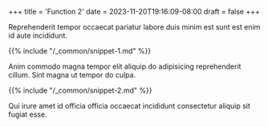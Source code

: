 +++
title = 'Function 2'
date = 2023-11-20T19:16:09-08:00
draft = false
+++

Reprehenderit tempor occaecat pariatur labore duis minim est sunt est enim id aute incididunt.

{{% include "/_common/snippet-1.md" %}}

Anim commodo magna tempor elit aliquip do adipisicing reprehenderit cillum. Sint magna ut tempor do culpa.

{{% include "/_common/snippet-2.md" %}}

Qui irure amet id officia officia occaecat incididunt consectetur aliquip sit fugiat esse.
